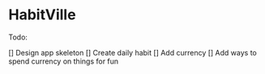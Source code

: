 # HabitVille

Todo:

[] Design app skeleton
  [] Create daily habit
  [] Add currency
  [] Add ways to spend currency on things for fun
